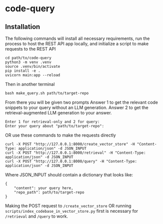 # code-query

## Installation
The following commands will install all necessary requirements, run the process to host the REST API app locally, and initialize a script to make requests to the REST API

```
cd path/to/code-query
python3 -m venv .venv
source .venv/bin/activate
pip install -e .
uvicorn main:app --reload    
```

Then in another terminal

```
bash make_query.sh path/to/target-repo
```

From there you will be given two prompts
Answer 1 to get the relevant code snippets to your query without an LLM generation.
Answer 2 to get the retrieval-augmented LLM generation to your answer.

```
Enter 1 for retrieval-only and 2 for query:
Enter your query about "path/to/target-repo":
```

OR use these commands to make the requests directly

```
curl -X POST "http://127.0.0.1:8000/create_vector_store" -H "Content-Type: application/json" -d JSON_INPUT
curl -X POST "http://127.0.0.1:8000/retrieval" -H "Content-Type: application/json" -d JSON_INPUT
curl -X POST "http://127.0.0.1:8000/query" -H "Content-Type: application/json" -d JSON_INPUT
```

Where JSON_INPUT should contain a dictionary that looks like:

```
{
    "content": your query here,
    "repo_path": path/to/target-repo
}
```

Making the POST request to `/create_vector_store` OR running `scripts/index_codebase_in_vector_store.py` first is necessary for `/retrieval` and `/query` to work.